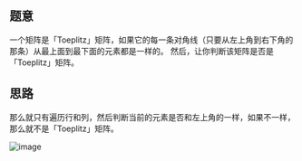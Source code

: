 ## 题意
   一个矩阵是「Toeplitz」矩阵，如果它的每一条对角线（只要从左上角到右下角的那条）从最上面到最下面的元素都是一样的。
   然后，让你判断该矩阵是否是「Toeplitz」矩阵。
   
   
## 思路
   那么就只有遍历行和列，然后判断当前的元素是否和左上角的一样，如果不一样，那么就不是「Toeplitz」矩阵。
   
   ![image](https://user-images.githubusercontent.com/16880879/40839203-0b90af4a-65d4-11e8-961f-c61f4424eb5a.png)
